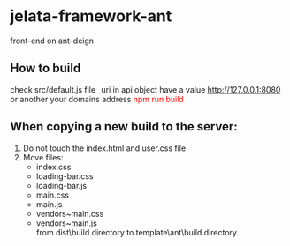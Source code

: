 # jelata-framework-ant
 front-end on ant-deign

## How to build
check src/default.js file _uri in api object have a value http://127.0.0.1:8080 or another your domains address
<label style='color:red'>npm run build</label>


## When copying a new build to the server:
1. Do not touch the index.html and user.css file
2. Move files: <ul><li>index.css</li><li>loading-bar.css</li><li>loading-bar.js</li><li>main.css</li><li>main.js</li><li>vendors~main.css</li><li>vendors~main.js</li>
	from dist\build directory to template\ant\build directory.
